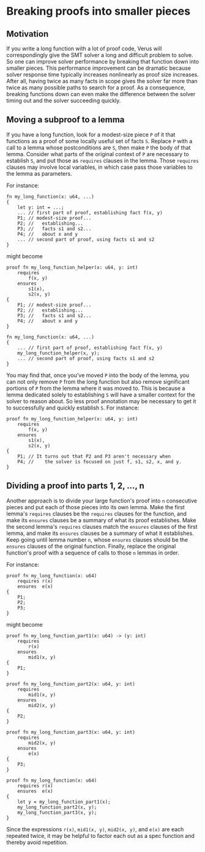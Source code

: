 # Breaking proofs into smaller pieces

## Motivation

If you write a long function with a lot of proof code, Verus will
correspondingly give the SMT solver a long and difficult problem to solve. So
one can improve solver performance by breaking that function down into smaller
pieces. This performance improvement can be dramatic because solver response
time typically increases nonlinearly as proof size increases. After all,
having twice as many facts in scope gives the solver far more than twice as
many possible paths to search for a proof. As a consequence, breaking
functions down can even make the difference between the solver timing out and
the solver succeeding quickly.

## Moving a subproof to a lemma

If you have a long function, look for a modest-size piece `P` of it that
functions as a proof of some locally useful set of facts `S`. Replace `P` with
a call to a lemma whose postconditions are `S`, then make `P` the body of that
lemma. Consider what parts of the original context of `P` are necessary to
establish `S`, and put those as `requires` clauses in the lemma. Those
`requires` clauses may involve local variables, in which case pass those
variables to the lemma as parameters.

For instance:
```
fn my_long_function(x: u64, ...)
{
    let y: int = ...;
    ... // first part of proof, establishing fact f(x, y)
    P1; // modest-size proof...
    P2; //   establishing...
    P3; //   facts s1 and s2...
    P4; //   about x and y
    ... // second part of proof, using facts s1 and s2
}
```
might become
```
proof fn my_long_function_helper(x: u64, y: int)
    requires
        f(x, y)
    ensures
        s1(x),
        s2(x, y)
{
    P1; // modest-size proof...
    P2; //   establishing...
    P3; //   facts s1 and s2...
    P4; //   about x and y
}

fn my_long_function(x: u64, ...)
{
    ... // first part of proof, establishing fact f(x, y)
    my_long_function_helper(x, y);
    ... // second part of proof, using facts s1 and s2
}

```

You may find that, once you've moved `P` into the body of the lemma, you can
not only remove `P` from the long function but also remove significant
portions of `P` from the lemma where it was moved to. This is because a lemma
dedicated solely to establishing `S` will have a smaller context for the
solver to reason about. So less proof annotation may be necessary to get it to
successfully and quickly establish `S`. For instance:

```
proof fn my_long_function_helper(x: u64, y: int)
    requires
        f(x, y)
    ensures
        s1(x),
        s2(x, y)
{
    P1; // It turns out that P2 and P3 aren't necessary when
    P4; //    the solver is focused on just f, s1, s2, x, and y.
}
```

## Dividing a proof into parts 1, 2, ..., n

Another approach is to divide your large function's proof into `n` consecutive
pieces and put each of those pieces into its own lemma. Make the first lemma's
`requires` clauses be the `requires` clauses for the function, and make its
`ensures` clauses be a summary of what its proof establishes. Make the second
lemma's `requires` clauses match the `ensures` clauses of the first lemma, and
make its `ensures` clauses be a summary of what it establishes. Keep going
until lemma number `n`, whose `ensures` clauses should be the `ensures`
clauses of the original function. Finally, replace the original function's
proof with a sequence of calls to those `n` lemmas in order.


For instance:
```
proof fn my_long_function(x: u64)
    requires r(x)
    ensures  e(x)
{
    P1;
    P2;
    P3;
}
```
might become
```
proof fn my_long_function_part1(x: u64) -> (y: int)
    requires
        r(x)
    ensures
        mid1(x, y)
{
    P1;
}

proof fn my_long_function_part2(x: u64, y: int)
    requires
        mid1(x, y)
    ensures
        mid2(x, y)
{
    P2;
}

proof fn my_long_function_part3(x: u64, y: int)
    requires
        mid2(x, y)
    ensures
        e(x)
{
    P3;
}

proof fn my_long_function(x: u64)
    requires r(x)
    ensures  e(x)
{
    let y = my_long_function_part1(x);
	my_long_function_part2(x, y);
	my_long_function_part3(x, y);
}

```
Since the expressions `r(x)`, `mid1(x, y)`, `mid2(x, y)`, and `e(x)` are each
repeated twice, it may be helpful to factor each out as a spec function and
thereby avoid repetition.

